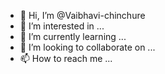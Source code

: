 - 👋 Hi, I’m @Vaibhavi-chinchure
- 👀 I’m interested in ...
- 🌱 I’m currently learning ...
- 💞️ I’m looking to collaborate on ...
- 📫 How to reach me ...

<!---
Vaibhavi-chinchure/Vaibhavi-chinchure is a ✨ special ✨ repository because its `README.md` (this file) appears on your GitHub profile.
You can click the Preview link to take a look at your changes.
--->
